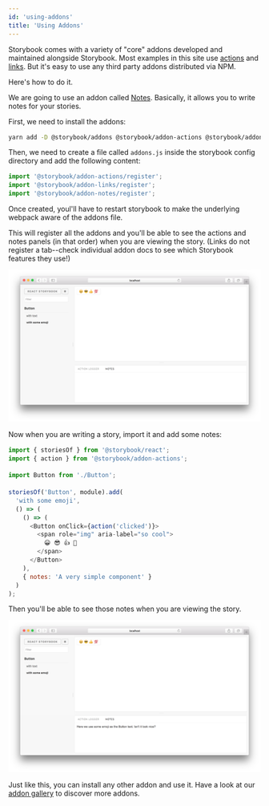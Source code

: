 ```yaml
---
id: 'using-addons'
title: 'Using Addons'
---
```


Storybook comes with a variety of "core" addons developed and maintained alongside Storybook. Most examples in this site use [actions](https://github.com/storybooks/storybook/tree/master/addons/actions) and [links](https://github.com/storybooks/storybook/tree/master/addons/links). But it's easy to use any third party addons distributed via NPM.

Here's how to do it.

We are going to use an addon called [Notes](https://github.com/storybooks/storybook/tree/master/addons/notes). Basically, it allows you to write notes for your stories.

First, we need to install the addons:

```sh
yarn add -D @storybook/addons @storybook/addon-actions @storybook/addon-links @storybook/addon-notes
```

Then, we need to create a file called `addons.js` inside the storybook config directory and add the following content:

```js
import '@storybook/addon-actions/register';
import '@storybook/addon-links/register';
import '@storybook/addon-notes/register';
```
Once created, youl'll have to restart storybook to make the underlying webpack aware of the addons file.


This will register all the addons and you'll be able to see the actions and notes panels (in that order) when you are viewing the story. (Links do not register a tab--check individual addon docs to see which Storybook features they use!)

![Stories without notes](../static/stories-without-notes.png)

Now when you are writing a story, import it and add some notes:

```js
import { storiesOf } from '@storybook/react';
import { action } from '@storybook/addon-actions';

import Button from './Button';

storiesOf('Button', module).add(
  'with some emoji',
  () => (
    () => (
      <Button onClick={action('clicked')}>
        <span role="img" aria-label="so cool">
          😀 😎 👍 💯
        </span>
      </Button>
    ),
    { notes: 'A very simple component' }
  )
);
```

Then you'll be able to see those notes when you are viewing the story.

![Stories with notes](../static/stories-with-notes.png)

Just like this, you can install any other addon and use it. Have a look at our [addon gallery](/addons/addon-gallery) to discover more addons.
